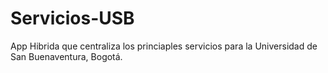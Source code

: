 # Servicios-USB
App Hibrida que centraliza los princiaples servicios para la Universidad de San Buenaventura, Bogotá.
